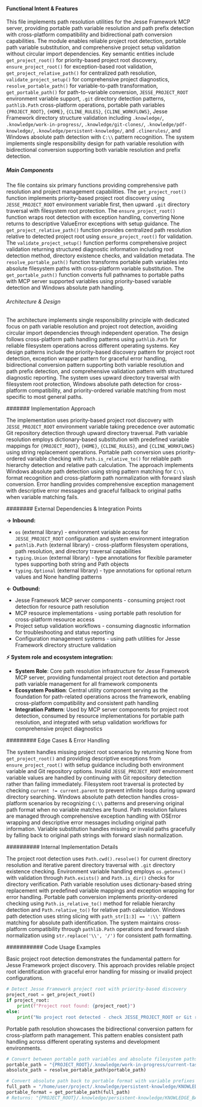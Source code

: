 <!-- CACHE_METADATA_START -->
<!-- Source File: {PROJECT_ROOT}/jesse-framework-mcp/jesse_framework_mcp/helpers/path_utils.py -->
<!-- Cached On: 2025-07-05T14:03:57.520747 -->
<!-- Source Modified: 2025-07-03T23:03:51.098843 -->
<!-- Cache Version: 1.0 -->
<!-- CACHE_METADATA_END -->

#### Functional Intent & Features

This file implements path resolution utilities for the Jesse Framework MCP server, providing portable path variable resolution and path prefix detection with cross-platform compatibility and bidirectional path conversion capabilities. The module enables reliable project root detection, portable path variable substitution, and comprehensive project setup validation without circular import dependencies. Key semantic entities include `get_project_root()` for priority-based project root discovery, `ensure_project_root()` for exception-based root validation, `get_project_relative_path()` for centralized path resolution, `validate_project_setup()` for comprehensive project diagnostics, `resolve_portable_path()` for variable-to-path transformation, `get_portable_path()` for path-to-variable conversion, `JESSE_PROJECT_ROOT` environment variable support, `.git` directory detection patterns, `pathlib.Path` cross-platform operations, portable path variables `{PROJECT_ROOT}`, `{HOME}`, `{CLINE_RULES}`, `{CLINE_WORKFLOWS}`, Jesse Framework directory structure validation including `.knowledge/`, `.knowledge/work-in-progress/`, `.knowledge/git-clones/`, `.knowledge/pdf-knowledge/`, `.knowledge/persistent-knowledge/`, and `.clinerules/`, and Windows absolute path detection with `C:\\` pattern recognition. The system implements single responsibility design for path variable resolution with bidirectional conversion supporting both variable resolution and prefix detection.

##### Main Components

The file contains six primary functions providing comprehensive path resolution and project management capabilities. The `get_project_root()` function implements priority-based project root discovery using `JESSE_PROJECT_ROOT` environment variable first, then upward `.git` directory traversal with filesystem root protection. The `ensure_project_root()` function wraps root detection with exception handling, converting None returns to descriptive ValueError exceptions with setup guidance. The `get_project_relative_path()` function provides centralized path resolution relative to detected project root using `ensure_project_root()` for validation. The `validate_project_setup()` function performs comprehensive project validation returning structured diagnostic information including root detection method, directory existence checks, and validation metadata. The `resolve_portable_path()` function transforms portable path variables into absolute filesystem paths with cross-platform variable substitution. The `get_portable_path()` function converts full pathnames to portable paths with MCP server supported variables using priority-based variable detection and Windows absolute path handling.

###### Architecture & Design

The architecture implements single responsibility principle with dedicated focus on path variable resolution and project root detection, avoiding circular import dependencies through independent operation. The design follows cross-platform path handling patterns using `pathlib.Path` for reliable filesystem operations across different operating systems. Key design patterns include the priority-based discovery pattern for project root detection, exception wrapper pattern for graceful error handling, bidirectional conversion pattern supporting both variable resolution and path prefix detection, and comprehensive validation pattern with structured diagnostic reporting. The system uses upward directory traversal with filesystem root protection, Windows absolute path detection for cross-platform compatibility, and priority-ordered variable matching from most specific to most general paths.

####### Implementation Approach

The implementation uses priority-based project root discovery with `JESSE_PROJECT_ROOT` environment variable taking precedence over automatic Git repository detection through upward directory traversal. Path variable resolution employs dictionary-based substitution with predefined variable mappings for `{PROJECT_ROOT}`, `{HOME}`, `{CLINE_RULES}`, and `{CLINE_WORKFLOWS}` using string replacement operations. Portable path conversion uses priority-ordered variable checking with `Path.is_relative_to()` for reliable path hierarchy detection and relative path calculation. The approach implements Windows absolute path detection using string pattern matching for `C:\\` format recognition and cross-platform path normalization with forward slash conversion. Error handling provides comprehensive exception management with descriptive error messages and graceful fallback to original paths when variable matching fails.

######## External Dependencies & Integration Points

**→ Inbound:**
- `os` (external library) - environment variable access for `JESSE_PROJECT_ROOT` configuration and system environment integration
- `pathlib.Path` (external library) - cross-platform filesystem operations, path resolution, and directory traversal capabilities
- `typing.Union` (external library) - type annotations for flexible parameter types supporting both string and Path objects
- `typing.Optional` (external library) - type annotations for optional return values and None handling patterns

**← Outbound:**
- Jesse Framework MCP server components - consuming project root detection for resource path resolution
- MCP resource implementations - using portable path resolution for cross-platform resource access
- Project setup validation workflows - consuming diagnostic information for troubleshooting and status reporting
- Configuration management systems - using path utilities for Jesse Framework directory structure validation

**⚡ System role and ecosystem integration:**
- **System Role**: Core path resolution infrastructure for Jesse Framework MCP server, providing fundamental project root detection and portable path variable management for all framework components
- **Ecosystem Position**: Central utility component serving as the foundation for path-related operations across the framework, enabling cross-platform compatibility and consistent path handling
- **Integration Pattern**: Used by MCP server components for project root detection, consumed by resource implementations for portable path resolution, and integrated with setup validation workflows for comprehensive project diagnostics

######### Edge Cases & Error Handling

The system handles missing project root scenarios by returning None from `get_project_root()` and providing descriptive exceptions from `ensure_project_root()` with setup guidance including both environment variable and Git repository options. Invalid `JESSE_PROJECT_ROOT` environment variable values are handled by continuing with Git repository detection rather than failing immediately. Filesystem root traversal is protected by checking `current != current.parent` to prevent infinite loops during upward directory searching. Windows absolute path detection handles cross-platform scenarios by recognizing `C:\\` patterns and preserving original path format when no variable matches are found. Path resolution failures are managed through comprehensive exception handling with OSError wrapping and descriptive error messages including original path information. Variable substitution handles missing or invalid paths gracefully by falling back to original path strings with forward slash normalization.

########## Internal Implementation Details

The project root detection uses `Path.cwd().resolve()` for current directory resolution and iterative parent directory traversal with `.git` directory existence checking. Environment variable handling employs `os.getenv()` with validation through `Path.exists()` and `Path.is_dir()` checks for directory verification. Path variable resolution uses dictionary-based string replacement with predefined variable mappings and exception wrapping for error handling. Portable path conversion implements priority-ordered checking using `Path.is_relative_to()` method for reliable hierarchy detection and `Path.relative_to()` for relative path calculation. Windows path detection uses string slicing with `path_str[1:3] == ':\\'` pattern matching for absolute path identification. The system maintains cross-platform compatibility through `pathlib.Path` operations and forward slash normalization using `str.replace('\\', '/')` for consistent path formatting.

########### Code Usage Examples

Basic project root detection demonstrates the fundamental pattern for Jesse Framework project discovery. This approach provides reliable project root identification with graceful error handling for missing or invalid project configurations.

```python
# Detect Jesse Framework project root with priority-based discovery
project_root = get_project_root()
if project_root:
    print(f"Project root found: {project_root}")
else:
    print("No project root detected - check JESSE_PROJECT_ROOT or Git repository")
```

Portable path resolution showcases the bidirectional conversion pattern for cross-platform path management. This pattern enables consistent path handling across different operating systems and development environments.

```python
# Convert between portable path variables and absolute filesystem paths
portable_path = "{PROJECT_ROOT}/.knowledge/work-in-progress/current-task"
absolute_path = resolve_portable_path(portable_path)

# Convert absolute path back to portable format with variable prefixes
full_path = "/home/user/project/.knowledge/persistent-knowledge/KNOWLEDGE_BASE.md"
portable_format = get_portable_path(full_path)
# Returns: "{PROJECT_ROOT}/.knowledge/persistent-knowledge/KNOWLEDGE_BASE.md"
```